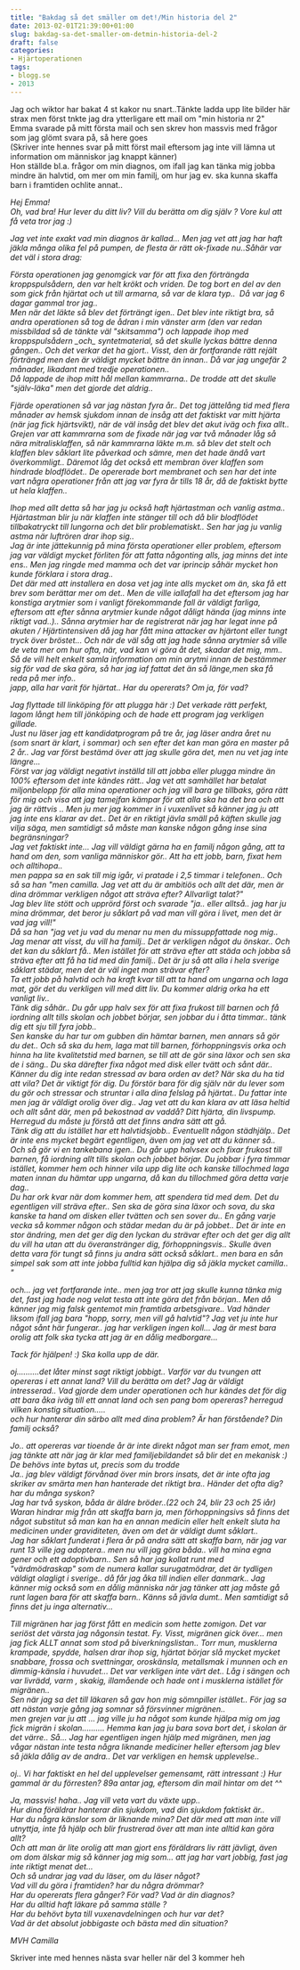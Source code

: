 ```yaml
---
title: "Bakdag så det smäller om det!/Min historia del 2"
date: 2013-02-01T21:39:00+01:00
slug: bakdag-sa-det-smaller-om-detmin-historia-del-2
draft: false
categories:
- Hjärtoperationen
tags:
- blogg.se
- 2013
---
```

Jag och wiktor har bakat 4 st kakor nu snart..Tänkte ladda upp lite bilder här strax men först tnkte jag dra ytterligare ett mail om "min historia nr 2"  
Emma svarade på mitt första mail och sen skrev hon massvis med frågor som jag glömt svara på, så here goes  
(Skriver inte hennes svar på mitt först mail eftersom jag inte vill lämna ut information om människor jag knappt känner)  
Hon ställde bl.a. frågor om min diagnos, om ifall jag kan tänka mig jobba mindre än halvtid, om mer om min familj, om hur jag ev. ska kunna skaffa barn i framtiden ochlite annat..  
  
_Hej Emma!_  
_Oh, vad bra! Hur lever du ditt liv? Vill du berätta om dig själv ? Vore kul att få veta tror jag :)_  
  
_Jag vet inte exakt vad min diagnos är kallad... Men jag vet att jag har haft jäkla många olika fel på pumpen, de flesta är rätt ok-fixade nu..Såhär var det väl i stora drag:_  
  
_Första operationen jag genomgick var för att fixa den förträngda kroppspulsådern, den var helt krökt och vriden. De tog bort en del av den som gick från hjärtat och ut till armarna, så var de klara typ..  Då var jag 6 dagar gammal tror jag.._  
_Men när det läkte så blev det förträngt igen.. Det blev inte riktigt bra, så andra operationen så tog de ådran i min vänster arm (den var redan missbildad så de tänkte väl "skitsamma") och lappade ihop med kroppspulsådern \_och\_ syntetmaterial, så det skulle lyckas bättre denna gången.. Och det verkar det ha gjort.. Visst, den är fortfarande rätt rejält förträngd men den är väldigt mycket bättre än innan.. Då var jag ungefär 2 månader, likadant med tredje operationen.._  
_Då lappade de ihop mitt hål mellan kammrarna.. De trodde att det skulle "själv-läka" men det gjorde det aldrig.._  
  
_Fjärde operationen så var jag nästan fyra år.. Det tog jättelång tid med flera månader av hemsk sjukdom innan de insåg att det faktiskt var mitt hjärta (när jag fick hjärtsvikt), när de väl insåg det blev det akut iväg och fixa allt.. Grejen var att kammrarna som de fixade när jag var två månader låg så nära mitralisklaffen, så när kammrarna läkte m.m. så blev det stelt och klaffen blev såklart lite påverkad och sämre, men det hade ändå vart överkommligt.. Däremot låg det också ett membran över klaffen som hindrade blodflödet.. De opererade bort membranet och sen har det inte vart några operationer från att jag var fyra år tills 18 år, då de faktiskt bytte ut hela klaffen.._  
  
_Ihop med allt detta så har jag ju också haft hjärtastman och vanlig astma.. Hjärtastman blir ju när klaffen inte stänger till och då blir blodflödet tillbakatryckt till lungorna och det blir problematiskt.. Sen har jag ju vanlig astma när luftrören drar ihop sig.._  
_Jag är inte jättekunnig på mina första operationer eller problem, eftersom jag var väldigt mycket förliten för att fatta någonting alls, jag minns det inte ens.. Men jag ringde med mamma och det var iprincip såhär mycket hon kunde förklara i stora drag.._  
_Det där med att installera en dosa vet jag inte alls mycket om än, ska få ett brev som berättar mer om det.. Men de ville iallafall ha det eftersom jag har konstiga arytmier som i vanligt förekommande fall är väldigt farliga, eftersom att efter sånna arytmier kunde något dåligt hända (jag minns inte riktigt vad..).. Sånna arytmier har de registrerat när jag har legat inne på akuten / Hjärtintensiven då jag har fått mina attacker av hjärtont eller tungt tryck över bröstet... Och när de väl såg att jag hade sånna arytmier så ville de veta mer om hur ofta, när, vad kan vi göra åt det, skadar det mig, mm.. Så de vill helt enkelt samla information om min arytmi innan de bestämmer sig för vad de ska göra, så har jag iaf fattat det än så länge,men ska få reda på mer info.._  
_japp, alla har varit för hjärtat.. Har du opererats? Om ja, för vad?_  
  
  
_Jag flyttade till linköping för att plugga här :) Det verkade rätt perfekt, lagom långt hem till jönköping och de hade ett program jag verkligen gillade._  
_Just nu läser jag ett kandidatprogram på tre år, jag läser andra året nu (som snart är klart, i sommar) och sen efter det kan man göra en master på 2 år.. Jag var först bestämd över att jag skulle göra det, men nu vet jag inte längre..._  
_Först var jag väldigt negativt inställd till att jobba eller plugga mindre än 100% eftersom det inte kändes rätt.. Jag vet att samhället har betalat miljonbelopp för alla mina operationer och jag vill bara ge tillbaks, göra rätt för mig och visa att jag tamejfan kämpar för att alla ska ha det bra och att jag är rättvis .. Men ju mer jag kommer in i vuxenlivet så känner jag ju att jag inte ens klarar av det.. Det är en riktigt jävla smäll på käften skulle jag vilja säga, men samtidigt så måste man kanske någon gång inse sina begränsningar?_  
_Jag vet faktiskt inte... Jag vill väldigt gärna ha en familj någon gång, att ta hand om den, som vanliga människor gör.. Att ha ett jobb, barn, fixat hem och alltihopa.._  
_men pappa sa en sak till mig igår, vi pratade i 2,5 timmar i telefonen.. Och så sa han "men camilla. Jag vet att du är ambitiös och allt det där, men är dina drömmar verkligen något att sträva efter? Allvarligt talat?"_  
_Jag blev lite stött och upprörd först och svarade "ja.. eller alltså.. jag har ju mina drömmar, det beror ju såklart på vad man vill göra i livet, men det är vad jag vill!"_  
_Då sa han "jag vet ju vad du menar nu men du missuppfattade nog mig.. Jag menar att visst, du vill ha familj.. Det är verkligen något du önskar.. Och det kan du såklart få.. Men istället för att sträva efter att städa och jobba så sträva efter att få ha tid med din familj.. Det är ju så att alla i hela sverige såklart städar, men det är väl inget man strävar efter?  
Ta ett jobb på halvtid och ha kraft kvar till att ta hand om ungarna och laga mat, gör det du verkligen vill med ditt liv. Du kommer aldrig orka ha ett vanligt liv..  
Tänk dig såhär.. Du går upp halv sex för att fixa frukost till barnen och få iordning allt tills skolan och jobbet börjar, sen jobbar du i åtta timmar.. tänk dig ett sju till fyra jobb..  
Sen kanske du har tur om gubben din hämtar barnen, men annars så gör du det.. Och så ska du hem, laga mat till barnen, förhoppningsvis orka och hinna ha lite kvalitetstid med barnen, se till att de gör sina läxor och sen ska de i säng.. Du ska därefter fixa något med disk eller tvätt och sånt där.. Känner du dig inte redan stressad av bara orden av det? När ska du ha tid att vila? Det är viktigt för dig. Du förstör bara för dig själv när du lever som du gör och stressar och struntar i alla dina felslag på hjärtat.. Du fattar inte men jag är väldigt orolig över dig.. Jag vet att du kan klara av att läsa heltid och allt sånt där, men på bekostnad av vaddå? Ditt hjärta, din livspump. Herregud du måste ju förstå att det finns andra sätt att gå.  
Tänk dig att du istället har ett halvtidsjobb.. Eventuellt någon städhjälp.. Det är inte ens mycket begärt egentligen, även om jag vet att du känner så.. Och så gör vi en tankebana igen.. Du går upp halvsex och fixar frukost till barnen, få iordning allt tills skolan och jobbet börjar. Du jobbar i fyra timmar istället, kommer hem och hinner vila upp dig lite och kanske tillochmed laga maten innan du hämtar upp ungarna, då kan du tillochmed göra detta varje dag..  
Du har ork kvar när dom kommer hem, att spendera tid med dem. Det du egentligen vill sträva efter.. Sen ska de göra sina läxor och sova, du ska kanske ta hand om disken eller tvätten och sen sover du.. En gång varje vecka så kommer någon och städar medan du är på jobbet.. Det är inte en stor ändring, men det ger dig den lyckan du strävar efter och det ger dig allt du vill ha utan att du överanstränger dig, förhoppningsvis.. Skulle även detta vara för tungt så finns ju andra sätt också såklart.. men bara en sån simpel sak som att inte jobba fulltid kan hjälpa dig så jäkla mycket camilla.. "_  
  
_och... jag vet fortfarande inte.. men jag tror att jag skulle kunna tänka mig det, fast jag hade nog velat testa att inte göra det från början.. Men då känner jag mig falsk gentemot min framtida arbetsgivare.. Vad händer liksom ifall jag bara "hopp, sorry, men vill gå halvtid"? Jag vet ju inte hur något sånt här fungerar.. jag har verkligen ingen koll... Jag är mest bara orolig att folk ska tycka att jag är en dålig medborgare..._  
  
_Tack för hjälpen! :) Ska kolla upp de där._  
  
_oj..........det låter minst sagt riktigt jobbigt.. Varför var du tvungen att opereras i ett annat land? Vill du berätta om det? Jag är väldigt intresserad.. Vad gjorde dem under operationen och hur kändes det för dig att bara åka iväg till ett annat land och sen pang bom opereras? herregud vilken konstig situation....._  
_och hur hanterar din särbo allt med dina problem? Är han förstående? Din familj också?_  
  
_Jo.. att opereras var tioende år är inte direkt något man ser fram emot, men jag tänkte att när jag är klar med familjebildandet så blir det en mekanisk :) De behövs inte bytas ut, precis som du trodde_  
_Ja.. jag blev väldigt förvånad över min brors insats, det är inte ofta jag skriker av smärta men han hanterade det riktigt bra.. Händer det ofta dig? har du många syskon?_  
_Jag har två syskon, båda är äldre bröder..(22 och 24, blir 23 och 25 iår)_  
_Waran hindrar mig från att skaffa barn ja, men förhoppningsivs så finns det något substitut så man kan ha en annan medicin eller helt enkelt sluta ha medicinen under graviditeten, även om det är väldigt dumt såklart.._  
_Jag har såklart funderat i flera år på andra sätt att skaffa barn, när jag var runt 13 ville jag adoptera.. men nu vill jag göra båda.. vill ha mina egna gener och ett adoptivbarn.. Sen så har jag kollat runt med "värdmödraskap" som de numera kallar surugatmödrar, det är tydligen väldigt olagligt i sverige.. då får jag åka till indien eller danmark.. Jag känner mig också som en dålig människa när jag tänker att jag måste gå runt lagen bara för att skaffa barn.. Känns så jävla dumt.. Men samtidigt så finns det ju inga alternativ..._  
  
_Till migränen har jag först fått en medicin som hette zomigon. Det var seriöst det värsta jag någonsin testat. Fy. Visst, migränen gick över... men jag fick ALLT annat som stod på biverkningslistan.. Torr mun, musklerna krampade, spydde, halsen drar ihop sig, hjärtat börjar slå mycket mycket snabbare, frossa och svettningar, oroskänsla, metallsmak i munnen och en dimmig-känsla i huvudet... Det var verkligen inte värt det.. Låg i sängen och var livrädd, varm , skakig, illamående och hade ont i musklerna istället för migränen.._  
_Sen när jag sa det till läkaren så gav hon mig sömnpiller istället.. För jag sa att nästan varje gång jag somnar så försvinner migränen.._  
_men grejen var ju att ... jag ville ju ha något som kunde hjälpa mig om jag fick migrän i skolan.......... Hemma kan jag ju bara sova bort det, i skolan är det värre.. Så... Jag har egentligen ingen hjälp med migränen, men jag vågar nästan inte testa några liknande mediciner heller eftersom jag blev så jäkla dålig av de andra.. Det var verkligen en hemsk upplevelse.._  
  
_oj.. Vi har faktiskt en hel del upplevelser gemensamt, rätt intressant :) Hur gammal är du förresten? 89a antar jag, eftersom din mail hintar om det ^^_  
  
_Ja, massvis! haha.. Jag vill veta vart du växte upp.._  
_Hur dina föräldrar hanterar din sjukdom, vad din sjukdom faktiskt är.._  
_Har du några känslor som är liknande mina? Det där med att man inte vill utnyttja, inte få hjälp och blir frustrerad över att man inte alltid kan göra allt?_  
_Och att man är lite orolig att man gjort ens föräldrars liv rätt jävligt, även om dom älskar mig så känner jag mig som... att jag har vart jobbig, fast jag inte riktigt menat det..._  
_Och så undrar jag vad du läser, om du läser något?_  
_Vad vill du göra i framtiden? har du några drömmar?_  
_Har du opererats flera gånger? För vad? Vad är din diagnos?_  
_Har du alltid haft läkare på samma ställe ?_  
_Har du behövt byta till vuxenavdelningen och hur var det?_  
_Vad är det absolut jobbigaste och bästa med din situation?_  
  
_MVH Camilla_  
  
  
Skriver inte med hennes nästa svar heller när del 3 kommer heh